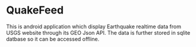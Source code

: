 # QuakeFeed
This is android application which display Earthquake realtime data from USGS website through its GEO Json API. The data is further stored in sqlite datbase so it can be accessed offline.
